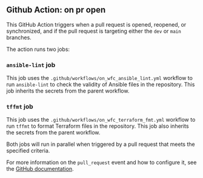 ## Github Action: on pr open

This GitHub Action triggers when a pull request is opened, reopened, or synchronized, and if the pull request is targeting either the `dev` or `main` branches.

The action runs two jobs:

### `ansible-lint` job
This job uses the `.github/workflows/on_wfc_ansible_lint.yml` workflow to run `ansible-lint` to check the validity of Ansible files in the repository. This job inherits the secrets from the parent workflow.

### `tffmt` job
This job uses the `.github/workflows/on_wfc_terraform_fmt.yml` workflow to run `tffmt` to format Terraform files in the repository. This job also inherits the secrets from the parent workflow.

Both jobs will run in parallel when triggered by a pull request that meets the specified criteria.

For more information on the `pull_request` event and how to configure it, see the [GitHub documentation](https://docs.github.com/en/actions/using-workflows/events-that-trigger-workflows#pull_request).
